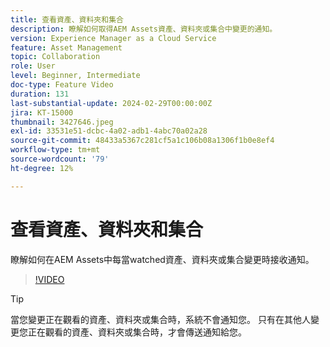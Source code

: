 ```yaml
---
title: 查看資產、資料夾和集合
description: 瞭解如何取得AEM Assets資產、資料夾或集合中變更的通知。
version: Experience Manager as a Cloud Service
feature: Asset Management
topic: Collaboration
role: User
level: Beginner, Intermediate
doc-type: Feature Video
duration: 131
last-substantial-update: 2024-02-29T00:00:00Z
jira: KT-15000
thumbnail: 3427646.jpeg
exl-id: 33531e51-dcbc-4a02-adb1-4abc70a02a28
source-git-commit: 48433a5367c281cf5a1c106b08a1306f1b0e8ef4
workflow-type: tm+mt
source-wordcount: '79'
ht-degree: 12%

---
```


# 查看資產、資料夾和集合

瞭解如何在AEM Assets中每當watched資產、資料夾或集合變更時接收通知。

>[!VIDEO](https://video.tv.adobe.com/v/3427646/?learn=on)

>[!TIP]
>
> 當您變更正在觀看的資產、資料夾或集合時，系統不會通知您。 只有在其他人變更您正在觀看的資產、資料夾或集合時，才會傳送通知給您。
